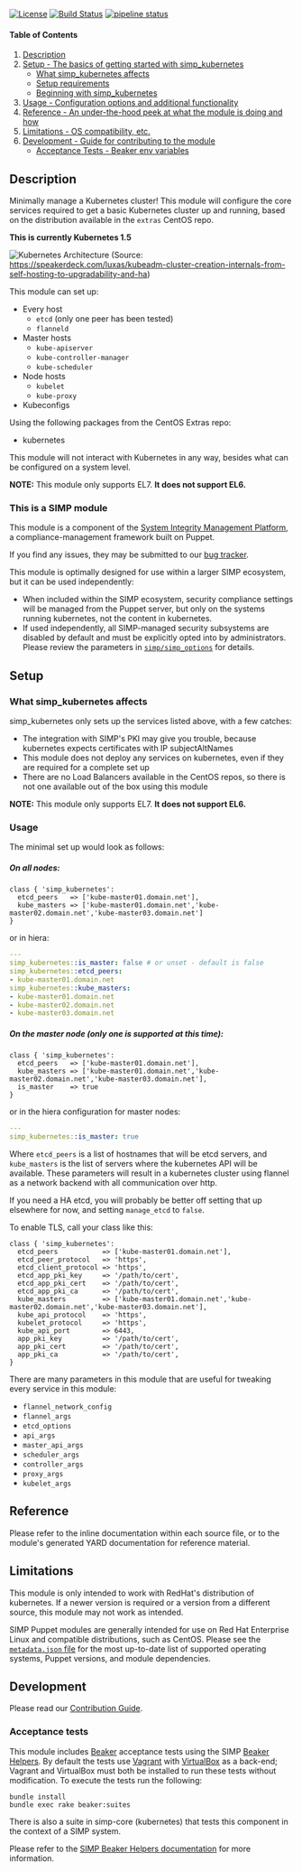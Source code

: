[![License](http://img.shields.io/:license-apache-blue.svg)](http://www.apache.org/licenses/LICENSE-2.0.html) [![Build Status](https://travis-ci.org/simp/pupmod-simp-simp_kubernetes.svg)](https://travis-ci.org/simp/pupmod-simp-simp_kubernetes) [![pipeline status](https://gitlab.com/simp/pupmod-simp-simp_kubernetes/badges/master/pipeline.svg)](https://gitlab.com/simp/pupmod-simp-simp_kubernetes/commits/master)


#### Table of Contents

1. [Description](#description)
2. [Setup - The basics of getting started with simp_kubernetes](#setup)
    * [What simp_kubernetes affects](#what-simp_kubernetes-affects)
    * [Setup requirements](#setup-requirements)
    * [Beginning with simp_kubernetes](#beginning-with-simp_kubernetes)
3. [Usage - Configuration options and additional functionality](#usage)
4. [Reference - An under-the-hood peek at what the module is doing and how](#reference)
5. [Limitations - OS compatibility, etc.](#limitations)
6. [Development - Guide for contributing to the module](#development)
    * [Acceptance Tests - Beaker env variables](#acceptance-tests)

## Description

Minimally manage a Kubernetes cluster! This module will configure the core
services required to get a basic Kubernetes cluster up and running, based on the
distribution available in the `extras` CentOS repo.

**This is currently Kubernetes 1.5**

![Kubernetes Architecture](assets/kube_arch.png)
(Source: https://speakerdeck.com/luxas/kubeadm-cluster-creation-internals-from-self-hosting-to-upgradability-and-ha)

This module can set up:
* Every host
  - `etcd` (only one peer has been tested)
  - `flanneld`
* Master hosts
  - `kube-apiserver`
  - `kube-controller-manager`
  - `kube-scheduler`
* Node hosts
  - `kubelet`
  - `kube-proxy`
* Kubeconfigs

Using the following packages from the CentOS Extras repo:
* kubernetes

This module will not interact with Kubernetes in any way, besides what can be
configured on a system level.

**NOTE:** This module only supports EL7.  **It does not support EL6.**

### This is a SIMP module

This module is a component of the [System Integrity Management
Platform](https://github.com/NationalSecurityAgency/SIMP), a
compliance-management framework built on Puppet.

If you find any issues, they may be submitted to our [bug
tracker](https://simp-project.atlassian.net/).

This module is optimally designed for use within a larger SIMP ecosystem, but
it can be used independently:

 * When included within the SIMP ecosystem, security compliance settings will
   be managed from the Puppet server, but only on the systems running kubernetes,
   not the content in kubernetes.
 * If used independently, all SIMP-managed security subsystems are disabled by
   default and must be explicitly opted into by administrators.  Please review
   the parameters in
   [`simp/simp_options`](https://github.com/simp/pupmod-simp-simp_options) for
   details.

## Setup

### What simp_kubernetes affects


simp_kubernetes only sets up the services listed above, with a few catches:

* The integration with SIMP's PKI may give you trouble, because kubernetes
  expects certificates with IP subjectAltNames
* This module does not deploy any services on kubernetes, even if they are
  required for a complete set up
* There are no Load Balancers available in the CentOS repos, so there is not one
  available out of the box using this module

 **NOTE:** This module only supports EL7.  **It does not support EL6.**

### Usage

The minimal set up would look as follows:

##### On all nodes:
```puppet
class { 'simp_kubernetes':
  etcd_peers   => ['kube-master01.domain.net'],
  kube_masters => ['kube-master01.domain.net','kube-master02.domain.net','kube-master03.domain.net']
}
```
or in hiera:
```yaml
---
simp_kubernetes::is_master: false # or unset - default is false
simp_kubernetes::etcd_peers:
- kube-master01.domain.net
simp_kubernetes::kube_masters:
- kube-master01.domain.net
- kube-master02.domain.net
- kube-master03.domain.net
```


##### On the master node (only one is supported at this time):
```puppet
class { 'simp_kubernetes':
  etcd_peers   => ['kube-master01.domain.net'],
  kube_masters => ['kube-master01.domain.net','kube-master02.domain.net','kube-master03.domain.net'],
  is_master    => true
}
```
or in the hiera configuration for master nodes:
```yaml
---
simp_kubernetes::is_master: true
```

Where `etcd_peers` is a list of hostnames that will be etcd servers, and
`kube_masters` is the list of servers where the kubernetes API will be available.
These parameters will result in a kubernetes cluster using flannel as a network
backend with all communication over http.

If you need a HA etcd, you will probably be better off setting that up elsewhere
for now, and setting `manage_etcd` to `false`.


To enable TLS, call your class like this:

```puppet
class { 'simp_kubernetes':
  etcd_peers           => ['kube-master01.domain.net'],
  etcd_peer_protocol   => 'https',
  etcd_client_protocol => 'https',
  etcd_app_pki_key     => '/path/to/cert',
  etcd_app_pki_cert    => '/path/to/cert',
  etcd_app_pki_ca      => '/path/to/cert',
  kube_masters         => ['kube-master01.domain.net','kube-master02.domain.net','kube-master03.domain.net'],
  kube_api_protocol    => 'https',
  kubelet_protocol     => 'https',
  kube_api_port        => 6443,
  app_pki_key          => '/path/to/cert',
  app_pki_cert         => '/path/to/cert',
  app_pki_ca           => '/path/to/cert',
}
```

There are many parameters in this module that are useful for tweaking every
service in this module:
* `flannel_network_config`
* `flannel_args`
* `etcd_options`
* `api_args`
* `master_api_args`
* `scheduler_args`
* `controller_args`
* `proxy_args`
* `kubelet_args`

## Reference

Please refer to the inline documentation within each source file, or to the
module's generated YARD documentation for reference material.

## Limitations

This module is only intended to work with RedHat's distribution of kubernetes.
If a newer version is required or a version from a different source, this module
may not work as intended.

SIMP Puppet modules are generally intended for use on Red Hat Enterprise Linux
and compatible distributions, such as CentOS. Please see the
[`metadata.json` file](./metadata.json) for the most up-to-date list of
supported operating systems, Puppet versions, and module dependencies.

## Development

Please read our [Contribution Guide](http://simp-doc.readthedocs.io/en/stable/contributors_guide/index.html).

### Acceptance tests

This module includes [Beaker](https://github.com/puppetlabs/beaker) acceptance
tests using the SIMP [Beaker Helpers](https://github.com/simp/rubygem-simp-beaker-helpers).
By default the tests use [Vagrant](https://www.vagrantup.com/) with
[VirtualBox](https://www.virtualbox.org) as a back-end; Vagrant and VirtualBox
must both be installed to run these tests without modification. To execute the
tests run the following:

```shell
bundle install
bundle exec rake beaker:suites
```

There is also a suite in simp-core (kubernetes) that tests this component in the
context of a SIMP system.

Please refer to the [SIMP Beaker Helpers documentation](https://github.com/simp/rubygem-simp-beaker-helpers/blob/master/README.md)
for more information.
